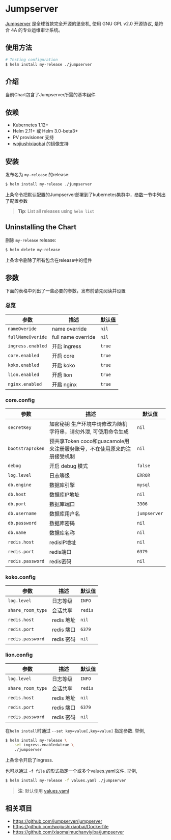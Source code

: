 # Jumpserver

[Jumpserver](http://www.jumpserver.org/) 是全球首款完全开源的堡垒机, 使用 GNU GPL v2.0 开源协议, 是符合 4A 的专业运维审计系统。

## 使用方法

```bash
# Testing configuration
$ helm install my-release ./jumpserver
```

## 介绍

当前Chart包含了Jumpserver所需的基本组件

## 依赖

- Kubernetes 1.12+
- Helm 2.11+ 或 Helm 3.0-beta3+
- PV provisioner 支持
- [wojiushixiaobai](https://github.com/wojiushixiaobai/Dockerfile) 的镜像支持

## 安装

发布名为 `my-release` 的release:

```bash
$ helm install my-release ./jumpserver
```

上条命令把默认配置的Jumpserver部署到了kubernetes集群中，[参数](#parameters)一节中列出了配置参数

> **Tip**: List all releases using `helm list`

## Uninstalling the Chart

删除 `my-release` release:

```bash
$ helm delete my-release
```

上条命令删除了所有包含在release中的组件

## 参数

下面的表格中列出了一些必要的参数，发布前请先阅读并设置

### 总览

| 参数                   | 描述               | 默认值  |
| ---------------------- | ------------------ | ------- |
| `nameOveride`          | name override      | `nil`   |
| `fullNameOveride`      | full name override | `nil`   |
| `ingress.enabled`      | 开启 ingress       | `true`  |
| `core.enabled`         | 开启 core          | `true`  |
| `koko.enabled`         | 开启 koko          | `true`  |
| `lion.enabled`         | 开启 lion          | `true`  |
| `nginx.enabled`        | 开启 nginx         | `true`  |

### core.config

| 参数             | 描述                                                                    | 默认值                 |
| ---------------- | ----------------------------------------------------------------------- | --------------------- |
| `secretKey`      | 加密秘钥 生产环境中请修改为随机字符串，请勿外泄, 可使用命令生成              | `nil`                  |
| `bootstrapToken` | 预共享Token coco和guacamole用来注册服务账号，不在使用原来的注册接受机制     | `nil`                  |
| `debug`          | 开启 debug 模式                                                         | `false`                |
| `log.level`      | 日志等级                                                                | `ERROR`                |
| `db.engine`      | 数据库引擎                                                              | `mysql`                |
| `db.host`        | 数据库IP地址                                                            | `nil`                  |
| `db.port`        | 数据库端口                                                              | `3306`                 |
| `db.username`    | 数据库用户名                                                            | `jumpserver`           |
| `db.password`    | 数据库密码                                                              | `nil`                  |
| `db.name`        | 数据库名称                                                              | `nil`                  |
| `redis.host`     | redisIP地址                                                             | `nil`                  |
| `redis.port`     | redis端口                                                               | `6379`                 |
| `redis.password` | redis密码                                                               | `nil`                  |

### koko.config

| 参数                  | 描述                                                       | 默认值  |
| --------------------- | --------------------------------------------------------- | ------- |
| `log.level`           | 日志等级                                                   | `INFO`  |
| `share_room_type`     | 会话共享                                                   | `redis` |
| `redis.host`          | redis 地址                                                 | `nil`   |
| `redis.port`          | redis 端口                                                 | `6379`  |
| `redis.password`      | redis 密码                                                 | `nil`   |

### lion.config

| 参数                  | 描述                                                       | 默认值  |
| --------------------- | --------------------------------------------------------- | ------- |
| `log.level`           | 日志等级                                                   | `INFO`  |
| `share_room_type`     | 会话共享                                                   | `redis` |
| `redis.host`          | redis 地址                                                 | `nil`   |
| `redis.port`          | redis 端口                                                 | `6379`  |
| `redis.password`      | redis 密码                                                 | `nil`   |

在`helm install`时通过 `--set key=value[,key=value]` 指定参数. 举例,

```bash
$ helm install my-release \
  --set ingress.enabled=true \
    ./jumpserver
```

上条命令开启了ingress.

也可以通过 `-f file` 的形式指定一个或多个values.yaml文件. 举例,

```bash
$ helm install my-release -f values.yaml ./jumpserver
```

> **注**: 默认使用 [values.yaml](values.yaml)

## 相关项目

- https://github.com/jumpserver/jumpserver
- https://github.com/wojiushixiaobai/Dockerfile
- https://github.com/xiaomaimuchanyiyiba/jumpserver

